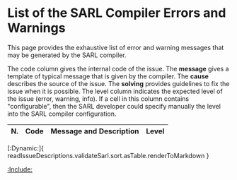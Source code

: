 # List of the SARL Compiler Errors and Warnings

This page provides the exhaustive list of error and warning messages that may be generated by the SARL compiler.

The code column gives the internal code of the issue.
The **message** gives a template of typical message that is given by the compiler.
The **cause** describes the source of the issue.
The **solving** provides guidelines to fix the issue when it is possible.
The level column indicates the expected level of the issue (error, warning, info).
If a cell in this column contains "configurable", then the SARL developer could specify manually the level into the SARL
compiler configuration. 


| N. | Code  | Message and Description | Level              |
| -- | ----- | ----------------------- | ------------------ |
[:Dynamic:]{
	readIssueDescriptions.validateSarl.sort.asTable.renderToMarkdown
}



[:Include:](../legal.inc)
